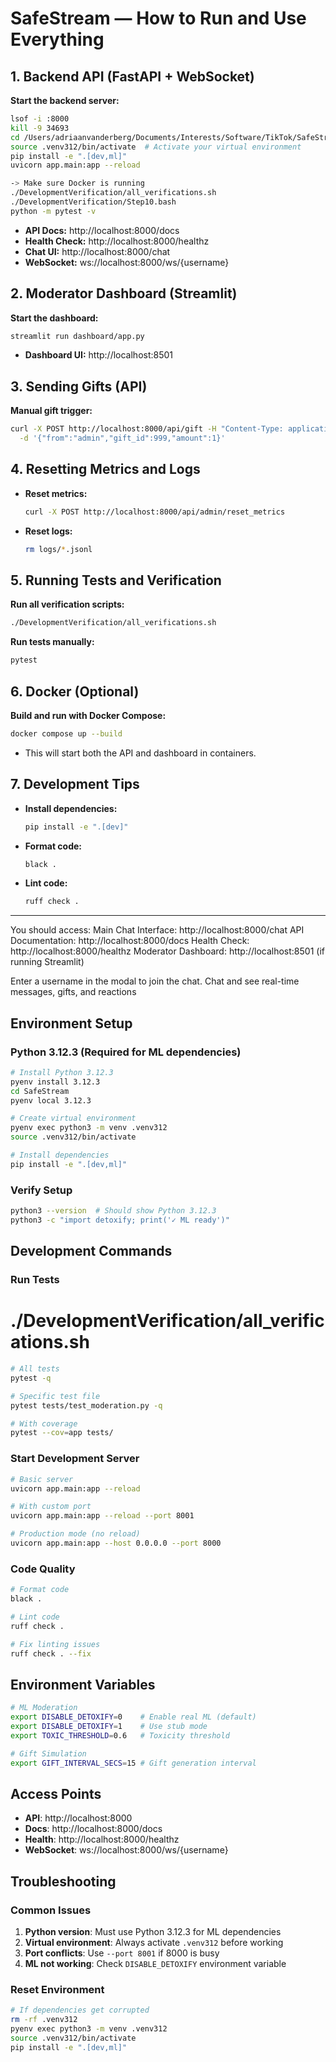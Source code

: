 # SafeStream — How to Run and Use Everything

## 1. Backend API (FastAPI + WebSocket)
**Start the backend server:**
```bash
lsof -i :8000
kill -9 34693
cd /Users/adriaanvanderberg/Documents/Interests/Software/TikTok/SafeStream
source .venv312/bin/activate  # Activate your virtual environment
pip install -e ".[dev,ml]"
uvicorn app.main:app --reload

-> Make sure Docker is running
./DevelopmentVerification/all_verifications.sh
./DevelopmentVerification/Step10.bash
python -m pytest -v
```
- **API Docs:** http://localhost:8000/docs
- **Health Check:** http://localhost:8000/healthz
- **Chat UI:** http://localhost:8000/chat
- **WebSocket:** ws://localhost:8000/ws/{username}

## 2. Moderator Dashboard (Streamlit)
**Start the dashboard:**
```bash
streamlit run dashboard/app.py
```
- **Dashboard UI:** http://localhost:8501

## 3. Sending Gifts (API)
**Manual gift trigger:**
```bash
curl -X POST http://localhost:8000/api/gift -H "Content-Type: application/json" \
  -d '{"from":"admin","gift_id":999,"amount":1}'
```

## 4. Resetting Metrics and Logs
- **Reset metrics:**  
  ```bash
  curl -X POST http://localhost:8000/api/admin/reset_metrics
  ```
- **Reset logs:**  
  ```bash
  rm logs/*.jsonl
  ```

## 5. Running Tests and Verification
**Run all verification scripts:**
```bash
./DevelopmentVerification/all_verifications.sh
```
**Run tests manually:**
```bash
pytest
```

## 6. Docker (Optional)
**Build and run with Docker Compose:**
```bash
docker compose up --build
```
- This will start both the API and dashboard in containers.

## 7. Development Tips
- **Install dependencies:**  
  ```bash
  pip install -e ".[dev]"
  ```
- **Format code:**  
  ```bash
  black .
  ```
- **Lint code:**  
  ```bash
  ruff check .
  ```

---

You should access:
Main Chat Interface: http://localhost:8000/chat
API Documentation: http://localhost:8000/docs
Health Check: http://localhost:8000/healthz
Moderator Dashboard: http://localhost:8501 (if running Streamlit)

Enter a username in the modal to join the chat.
Chat and see real-time messages, gifts, and reactions

## Environment Setup

### Python 3.12.3 (Required for ML dependencies)

```bash
# Install Python 3.12.3
pyenv install 3.12.3
cd SafeStream
pyenv local 3.12.3

# Create virtual environment
pyenv exec python3 -m venv .venv312
source .venv312/bin/activate

# Install dependencies
pip install -e ".[dev,ml]"
```

### Verify Setup

```bash
python3 --version  # Should show Python 3.12.3
python3 -c "import detoxify; print('✓ ML ready')"
```

## Development Commands

### Run Tests

# ./DevelopmentVerification/all_verifications.sh

```bash
# All tests
pytest -q

# Specific test file
pytest tests/test_moderation.py -q

# With coverage
pytest --cov=app tests/
```

### Start Development Server

```bash
# Basic server
uvicorn app.main:app --reload

# With custom port
uvicorn app.main:app --reload --port 8001

# Production mode (no reload)
uvicorn app.main:app --host 0.0.0.0 --port 8000
```

### Code Quality

```bash
# Format code
black .

# Lint code
ruff check .

# Fix linting issues
ruff check . --fix
```

## Environment Variables

```bash
# ML Moderation
export DISABLE_DETOXIFY=0    # Enable real ML (default)
export DISABLE_DETOXIFY=1    # Use stub mode
export TOXIC_THRESHOLD=0.6   # Toxicity threshold

# Gift Simulation
export GIFT_INTERVAL_SECS=15 # Gift generation interval
```

## Access Points

- **API**: http://localhost:8000
- **Docs**: http://localhost:8000/docs
- **Health**: http://localhost:8000/healthz
- **WebSocket**: ws://localhost:8000/ws/{username}

## Troubleshooting

### Common Issues

1. **Python version**: Must use Python 3.12.3 for ML dependencies
2. **Virtual environment**: Always activate `.venv312` before working
3. **Port conflicts**: Use `--port 8001` if 8000 is busy
4. **ML not working**: Check `DISABLE_DETOXIFY` environment variable

### Reset Environment

```bash
# If dependencies get corrupted
rm -rf .venv312
pyenv exec python3 -m venv .venv312
source .venv312/bin/activate
pip install -e ".[dev,ml]"
``` 